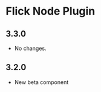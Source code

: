 Flick Node Plugin
=================

3.3.0
-----

   * No changes.

3.2.0
-----

   * New beta component
